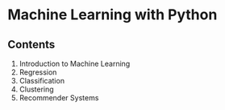 # Machine Learning with Python

## Contents
1. Introduction to Machine Learning
2. Regression
3. Classification
4. Clustering
5. Recommender Systems
